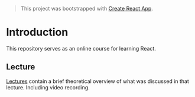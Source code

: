 > This project was bootstrapped with [Create React App](https://github.com/facebook/create-react-app).

# Introduction

This repository serves as an online course for learning React.

## Lecture

[Lectures](https://github.com/strvcom/react-nights-2019/tree/master/lectures) contain a brief theoretical overview of what was discussed in that lecture. Including video recording.

